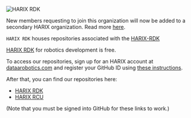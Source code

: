 ![HARIX RDK](https://www.dataarobotics.com/zh/Public/images/logo3.png)

New members requesting to join this organization will now be added to a secondary HARIX organization. Read more [here](https://harix.dataarobotics.com/#/index/community/doc).

`HARIX RDK` houses repositories associated with the [HARIX-RDK](https://harix.dataarobotics.com/#/index/community/doc)

[HARIX RDK](https://harix.dataarobotics.com/#/index/community/doc) for robotics development is free.

To access our repositories, sign up for an HARIX account at [dataarobotics.com](https://harix.dataarobotics.com/#/index/community/home) and register your GitHub ID using [these instructions](https://github.com/orgs/HARIX-RDK/dashboard). 

After that, you can find our repositories here:

*  [HARIX RDK](https://github.com/orgs/HARIX-RDK/dashboard)
*  [HARIX RCU](https://github.com/orgs/HARIX-RDK/dashboard)
  
(Note that you must be signed into GitHub for these links to work.)

